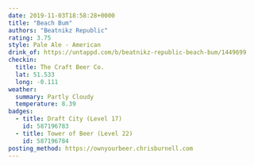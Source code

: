 ```yaml
---
date: 2019-11-03T18:58:28+0000
title: "Beach Bum"
authors: "Beatnikz Republic"
rating: 3.75
style: Pale Ale - American
drink_of: https://untappd.com/b/beatnikz-republic-beach-bum/1449699
checkin:
  title: The Craft Beer Co.
  lat: 51.533
  long: -0.111
weather:
  summary: Partly Cloudy
  temperature: 8.39
badges:
  - title: Draft City (Level 17)
    id: 587196783
  - title: Tower of Beer (Level 22)
    id: 587196784
posting_method: https://ownyourbeer.chrisburnell.com
---
```

